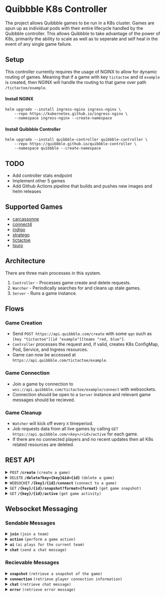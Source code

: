 # Quibbble K8s Controller

The project allows Quibbble games to be run in a K8s cluster. Games are spun up as individual pods with their entire lifecycle handled by the Quibbble controller. This allows Quibbble to take advantage of the power of K8s, primarily the ability to scale as well as to seperate and self heal in the event of any single game failure.

## Setup

This controller currently requires the usage of NGINX to allow for dynamic routing of games. Meaning that if a game with key `tictactoe` and id `example` is created, then NGINX will handle the routing to that game over path `/tictactoe/example`.

#### Install NGINX

```
helm upgrade --install ingress-nginx ingress-nginx \
    --repo https://kubernetes.github.io/ingress-nginx \
    --namespace ingress-nginx --create-namespace
```

#### Install Quibbble Controller

```
helm upgrade --install quibbble-controller quibbble-controller \
    --repo https://quibbble.github.io/quibbble-controller \
    --namespace quibbble --create-namespace
```


## TODO

- Add controller stats endpoint
- Implement other 5 games
- Add Github Actions pipeline that builds and pushes new images and helm releases

## Supported Games
- [carcassonne](/games/carcassonne/)
- [connect4](/games/connect4/)
- [indigo](/games/indigo/)
- [stratego](/games/stratego/)
- [tictactoe](/games/tictactoe/)
- [tsuro](/games/tsuro/)

## Architecture

There are three main processes in this system.
1. `Controller` - Processes game create and delete requests.
2. `Warcher` - Periodically searches for and cleans up stale games.
3. `Server` - Runs a game instance.

## Flows

### Game Creation
- Send `POST https://api.quibbble.com/create` with some `qqn` such as `[key "tictactoe"][id "example"][teams "red, blue"]`.
- `Controller` processes the request and, if valid, creates K8s ConfigMap, Pod, Service, and Ingress resources.
- Game can now be accessed at `https://api.quibbble.com/tictactoe/example`.

### Game Connection
- Join a game by connection to `wss://api.quibbble.com/tictactoe/example/connect` with websockets.
- Connection should be open to a `Server` instance and relevant game messages should be recieved.

### Game Cleanup
- `Watcher` will kick off every `X` timeperiod. 
- Job requests data from all live games by calling `GET https://api.quibbble.com/<key>/<id>/active` for each game.
- If there are no connected players and no recent updates then all K8s related resources are deleted.

## REST API

<details>
 <summary><code>POST</code> <code><b>/create</b></code> <code>(create a game)</code></summary>

##### Parameters

> | name      |  type     | data type                          | description                                                       |
> |-----------|-----------|------------------------------------|-------------------------------------------------------------------|
> | None      |  required | [QGN](/pkg/gamenotation/README.md) | [QGN](/pkg/gamenotation/README.md) descibing the game to create   |


##### Responses

> | http code     | content-type                      | response                                                            |
> |---------------|-----------------------------------|---------------------------------------------------------------------|
> | `201`         | `text/plain;charset=UTF-8`        | `Created`                                                           |
> | `400`         | `text/plain;charset=UTF-8`        | `Bad Request`                                                       |
> | `409`         | `text/plain;charset=UTF-8`        | `Conflict`                                                          |
> | `500`         | `text/plain;charset=UTF-8`        | `Internal Server Error`                                             |

##### Example cURL

> ```javascript
>  curl -X POST -H "Content-Type: application/qgn" --data @post.qgn https://api.quibbble.com/create
> ```
</details>

<details>
 <summary><code>DELETE</code> <code><b>/delete?key={key}&id={id}</b></code> <code>(delete a game)</code></summary>

##### Parameters

> | name      |  type     | data type                          | description                                                       |
> |-----------|-----------|------------------------------------|-------------------------------------------------------------------|
> | key       |  required | string                             | The name of the game i.e. `tictactoe` or `connect4`               |
> | id        |  required | string                             | The unique id of the game instance to join                        |


##### Responses

> | http code     | content-type                      | response                                                            |
> |---------------|-----------------------------------|---------------------------------------------------------------------|
> | `200`         | `text/plain;charset=UTF-8`        | `OK`                                                                |
> | `404`         | `text/plain;charset=UTF-8`        | `Not Found`                                                         |
> | `500`         | `text/plain;charset=UTF-8`        | `Internal Server Error`                                             |

##### Example cURL

> ```javascript
>  curl -X DELETE https://api.quibbble.com/delete?key={key}&id={id}
> ```
</details>

<details>
 <summary><code>WEBSOCKET</code> <code><b>/{key}/{id}/connect</b></code> <code>(connect to a game)</code></summary>

##### Parameters

> | name      |  type     | data type                          | description                                                       |
> |-----------|-----------|------------------------------------|-------------------------------------------------------------------|
> | key       |  required | string                             | The name of the game i.e. `tictactoe` or `connect4`               |
> | id        |  required | string                             | The unique id of the game instance to join                        |


##### Responses

> None

##### Example wscat

> ```javascript
>  wscat -c wss://api.quibbble.com/{key}/{id}/connect
> ```
</details>

<details>
 <summary><code>GET</code> <code><b>/{key}/{id}/snapshot?format={format}</b></code> <code>(get game snapshot)</code></summary>

##### Parameters

> | name      |  type     | data type                          | description                                                       |
> |-----------|-----------|------------------------------------|-------------------------------------------------------------------|
> | key       |  required | string                             | The name of the game i.e. `tictactoe` or `connect4`               |
> | id        |  required | string                             | The unique id of the game instance to join                        |
> | format    |  required | one of `json` or `qgn`             | The type of data to return                                        |


##### Responses

> | http code     | content-type                            | response                                                            |
> |---------------|-----------------------------------------|---------------------------------------------------------------------|
> | `200`         | `application/json` or `application/qgn` | JSON or [QGN](/pkg/gamenotation/README.md)                          |
> | `400`         | `text/plain;charset=UTF-8`              | `Bad Request`                                                       |
> | `404`         | `text/plain;charset=UTF-8`              | `Not Found`                                                         |
> | `500`         | `text/plain;charset=UTF-8`              | `Internal Server Error`                                             |

##### Example cURL

> ```javascript
>  curl -X GET https://api.quibbble.com/{key}/{id}/snapshot?format=json
> ```
</details>

<details>
 <summary><code>GET</code> <code><b>/{key}/{id}/active</b></code> <code>(get game activity)</code></summary>

##### Parameters

> | name      |  type     | data type                          | description                                                       |
> |-----------|-----------|------------------------------------|-------------------------------------------------------------------|
> | key       |  required | string                             | The name of the game i.e. `tictactoe` or `connect4`               |
> | id        |  required | string                             | The unique id of the game instance to join                        |


##### Responses

> | http code     | content-type                            | response                                                            |
> |---------------|-----------------------------------------|---------------------------------------------------------------------|
> | `200`         | `application/json`                      | JSON data describing player count and last update time              |
> | `404`         | `text/plain;charset=UTF-8`              | `Not Found`                                                         |

##### Example cURL

> ```javascript
>  curl -X GET https://api.quibbble.com/{key}/{id}/active
> ```
</details>


## Websocket Messaging

### Sendable Messages

<details>
 <summary><code><b>join</b></code> <code>(join a team)</code></summary>

##### Message

```json
{
    "type": "join",
    "details": "$TEAM"
}
```
</details>

<details>
 <summary><code><b>action</b></code> <code>(perform a game action)</code></summary>

##### Message

```json
{
    "type": "$ACTION",
    "details": {...}
}
```
</details>

<details>
 <summary><code><b>ai</b></code> <code>(ai plays for the current team)</code></summary>

##### Message

```json
{
    "type": "ai",
}
```
</details>

<details>
 <summary><code><b>chat</b></code> <code>(send a chat message)</code></summary>

##### Message

```json
{
    "type": "chat",
    "details": "$MESSAGE"
}
```
</details>


### Recievable Messages

<details>
 <summary><code><b>snapshot</b></code> <code>(retrieve a snapshot of the game)</code></summary>

##### Details

Message sent to all players on every game state change.

##### Message

```json
{
    "type": "snapshot",
    "details": {...}
}
```
</details>

<details>
 <summary><code><b>connection</b></code> <code>(retrieve player connection information)</code></summary>

##### Details

Message sent to all players on every player connection, drop, or team change.

##### Message

```json
{
    "type": "snapshot",
    "details": {
        "uid": "$UID1",
        "players": {
            "$UID1": "$TEAM1",
            "$UID2": "$TEAM2",
            "$UID3": null
        }
    }
}
```
</details>

<details>
 <summary><code><b>chat</b></code> <code>(retrieve chat message)</code></summary>

##### Details

Message sent to all players on every sent chat message.

##### Message

```json
{
    "type": "chat",
    "details": {
        "uid": "$UID",
        "team": "$TEAM",
        "message": "$MESSAGE",
    }
}
```
</details>

<details>
 <summary><code><b>error</b></code> <code>(retrieve error message)</code></summary>

##### Details

Message sent to origin player on failed action message.

##### Message

```json
{
    "type": "error",
    "details": "$MESSAGE"
}
```
</details>
